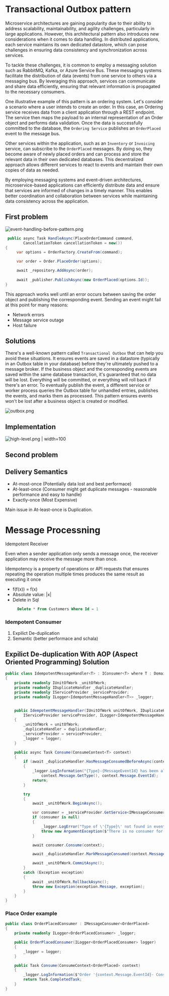 
# Transactional Outbox pattern

Microservice architectures are gaining popularity due to their ability to address scalability, maintainability, and agility challenges, particularly in large applications. However, this architectural pattern also introduces new considerations when it comes to data handling. In distributed applications, each service maintains its own dedicated datastore, which can pose challenges in ensuring data consistency and synchronization across services.

To tackle these challenges, it is common to employ a messaging solution such as RabbitMQ, Kafka, or Azure Service Bus. These messaging systems facilitate the distribution of data (events) from one service to others via a messaging bus. By leveraging this approach, services can communicate and share data efficiently, ensuring that relevant information is propagated to the necessary consumers.

One illustrative example of this pattern is an ordering system. Let's consider a scenario where a user intends to create an order. In this case, an Ordering service receives data from a client application through a REST endpoint. The service then maps the payload to an internal representation of an Order object and performs data validation. Once the data is successfully committed to the database, the `Ordering Service` publishes an `OrderPlaced` event to the message bus.

Other services within the application, such as an `Inventory` or `Invoicing` service, can subscribe to the `OrderPlaced` messages. By doing so, they become aware of newly placed orders and can process and store the relevant data in their own dedicated databases. This decentralized approach allows different services to react to events and maintain their own copies of data as needed.

By employing messaging systems and event-driven architectures, microservice-based applications can efficiently distribute data and ensure that services are informed of changes in a timely manner. This enables better coordination and collaboration between services while maintaining data consistency across the application.


## First problem

![event-handling-before-pattern.png](./docs/event-handling-before-pattern.png)

```c#
 public async Task HandleAsync(PlaceOrderCommand command, 
        CancellationToken cancellationToken = new())
{
     var options = OrderFactory.CreateFrom(command);

     var order = Order.PlaceOrder(options);

     await _repository.AddAsync(order);
     
     await _publisher.PublishAsync(new OrderPlaced(options.Id));
}
```

This approach works well until an error occurs between saving the order object and publishing the corresponding event. Sending an event might fail at this point for many reasons:

- Network errors
- Message service outage
- Host failure

## Solutions

There's a well-known pattern called `Transactional Outbox` that can help you avoid these situations. It ensures events are saved in a datastore (typically in an Outbox table in your database) before they're ultimately pushed to a message broker. If the business object and the corresponding events are saved within the same database transaction, it's guaranteed that no data will be lost. Everything will be committed, or everything will roll back if there's an error. To eventually publish the event, a different service or worker process queries the Outbox table for unhandled entries, publishes the events, and marks them as processed. This pattern ensures events won't be lost after a business object is created or modified.


![outbox.png](./docs/outbox.png)


## Implementation

![high-level.png | width=100](./docs/high-level.png)

## Second problem


## Delivery Semantics

- At-most-once (Potentially data lost and best performace)
- At-least-once (Consumer might get duplicate messages - reasonable performance and easy to handle)
- Exactly-once (Most Expensive)

Main issue in At-least-once is Duplication.


# Message Processning

Idempotent Receiver

Even when a sender application only sends a message once, the receiver application may receive
the message more than once.

Idempotency is a property of operations or API requests that ensures repeating the operation multiple times produces the same result as executing it once

- f(f(x)) = f(x)
- Absolute value: |x|
- Delete in Sql
    ```sql
      Delete * From Customers Where Id = 1
    ```
        

### Idempotent Consumer

 1. Expilict De-duplication
 2. Semantic (better performace and schala)


## Expilict De-duplication With AOP (Aspect Oriented Programming) Solution

```csharp
public class IdempotentMessageHandler<T> : IConsumer<T> where T : DomainEvent
{
    private readonly IUnitOfWork _unitOfWork;
    private readonly IDuplicateHandler _duplicateHandler;
    private readonly IServiceProvider _serviceProvider;
    private readonly ILogger<IdempotentMessageHandler<T>> _logger;


    public IdempotentMessageHandler(IUnitOfWork unitOfWork, IDuplicateHandler duplicateHandler,
        IServiceProvider serviceProvider, ILogger<IdempotentMessageHandler<T>> logger)
    {
        _unitOfWork = unitOfWork;
        _duplicateHandler = duplicateHandler;
        _serviceProvider = serviceProvider;
        _logger = logger;
    }

    public async Task Consume(ConsumeContext<T> context)
    {
        if (await _duplicateHandler.HasMessageConsumedBeforeAsync(context.Message.EventId))
        {
            _logger.LogInformation("{Type}-{MessageEventId} has been already consumed",
                context.Message.GetType(), context.Message.EventId);
            return;
        }

        try
        {
            await _unitOfWork.BeginAsync();

            var consumer = _serviceProvider.GetService<IMessageConsumer<T>>();
            if (consumer is null)
            {
                _logger.LogError("Type of \'{Type}\' not found in event types", typeof(T));
                throw new ArgumentException($"There is no consumer for {typeof(T)}");
            }

            await consumer.Consume(context);

            await _duplicateHandler.MarkMessageConsumed(context.Message.EventId);

            await _unitOfWork.CommitAsync();
        }
        catch (Exception exception)
        {
            await _unitOfWork.RollbackAsync();
            throw new Exception(exception.Message, exception);
        }
    }
}
```

### Place Order example 

```csharp
public class OrderPlacedConsumer : IMessageConsumer<OrderPlaced>
{
    private readonly ILogger<OrderPlacedConsumer> _logger;

    public OrderPlacedConsumer(ILogger<OrderPlacedConsumer> logger)
    {
        _logger = logger;
    }

    public Task Consume(ConsumeContext<OrderPlaced> context)
    {
        _logger.LogInformation($"Order '{context.Message.EventId}- Consumed");
        return Task.CompletedTask;
    }
}
```